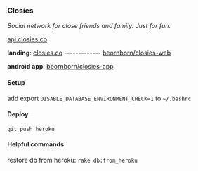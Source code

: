 ### Closies

*Social network for close friends and family. Just for fun.*

[api.closies.co](http://api.closies.co/api/v1/dev/check)

**landing**: [closies.co](http://www.closies.co) ------------- [beornborn/closies-web](https://github.com/beornborn/closies-web)

**android app**: [beornborn/closies-app](https://github.com/beornborn/closies-app)



#### Setup

add export `DISABLE_DATABASE_ENVIRONMENT_CHECK=1` to `~/.bashrc`

#### Deploy

`git push heroku`

#### Helpful commands

restore db from heroku: `rake db:from_heroku`
